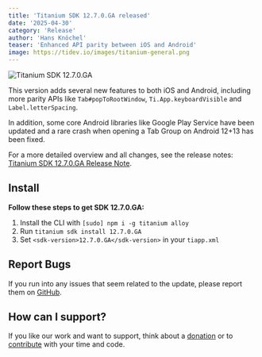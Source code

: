 ```yaml
---
title: 'Titanium SDK 12.7.0.GA released'
date: '2025-04-30'
category: 'Release'
author: 'Hans Knöchel'
teaser: 'Enhanced API parity between iOS and Android'
image: https://tidev.io/images/titanium-general.png
---
```


![Titanium SDK 12.7.0.GA](/images/titanium-general.png)

This version adds several new features to both iOS and Android, including
more parity APIs like `Tab#popToRootWindow`, `Ti.App.keyboardVisible` and `Label.letterSpacing`.

In addition, some core Android libraries like Google Play Service have been updated and a rare crash when
opening a Tab Group on Android 12+13 has been fixed.

For a more detailed overview and all changes, see the release notes: [Titanium SDK 12.7.0.GA Release Note](https://titaniumsdk.com/guide/Titanium_SDK/Titanium_SDK_Release_Notes/Titanium_SDK_Release_Notes_12.x/Titanium_SDK_12.7.0.GA_Release_Note.html).

## Install

**Follow these steps to get SDK 12.7.0.GA:**

1. Install the CLI with `[sudo] npm i -g titanium alloy`
2. Run `titanium sdk install 12.7.0.GA`
3. Set `<sdk-version>12.7.0.GA</sdk-version>` in your `tiapp.xml`

## Report Bugs

If you run into any issues that seem related to the update, please report them on [GitHub](https://github.com/tidev/titanium-sdk/issues).

## How can I support?

If you like our work and want to support, think about a [donation](/donate) or to [contribute](/contribute) with your time and code.
